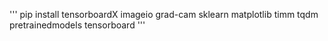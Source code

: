 '''
pip install tensorboardX imageio grad-cam sklearn matplotlib timm tqdm pretrainedmodels tensorboard
'''